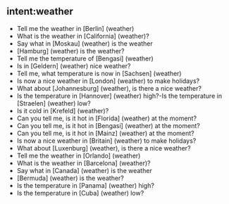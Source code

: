 ## intent:weather
- Tell me the weather in [Berlin] (weather)
- What is the weather in [California] (weather)?
- Say what in [Moskau] (weather) is the weather
- [Hamburg] (weather) is the weather?
- Tell me the temperature of [Bengasi] (weather)
- Is in [Geldern] (weather) nice weather?
- Tell me, what temperature is now in [Sachsen] (weather)
- Is now a nice weather in [London] (weather) to make holidays?
- What about [Johannesburg] (weather), is there a nice weather?
- Is the temperature in [Hannover] (weather) high?-Is the temperature in [Straelen] (weather) low?
- Is it cold in [Krefeld] (weather)?
- Can you tell me, is it hot in [Florida] (weather) at the moment?
- Can you tell me, is it hot in [Bengasi] (weather) at the moment?
- Can you tell me, is it hot in [Mainz] (weather) at the moment?
- Is now a nice weather in [Britain] (weather) to make holidays?
- What about [Luxenburg] (weather), is there a nice weather?
- Tell me the weather in [Orlando] (weather)
- What is the weather in [Barcelona] (weather)?
- Say what in [Canada] (weather) is the weather
- [Bermuda] (weather) is the weather?
- Is the temperature in [Panama] (weather) high?
- Is the temperature in [Cuba] (weather) low? 